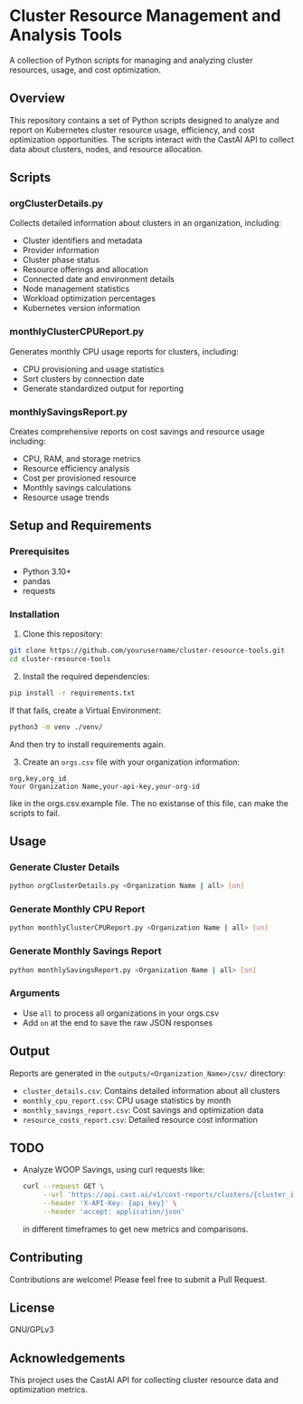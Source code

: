 # Cluster Resource Management and Analysis Tools

A collection of Python scripts for managing and analyzing cluster resources, usage, and cost optimization.

## Overview

This repository contains a set of Python scripts designed to analyze and report on Kubernetes cluster resource usage, efficiency, and cost optimization opportunities. The scripts interact with the CastAI API to collect data about clusters, nodes, and resource allocation.

## Scripts

### orgClusterDetails.py

Collects detailed information about clusters in an organization, including:
- Cluster identifiers and metadata
- Provider information
- Cluster phase status
- Resource offerings and allocation
- Connected date and environment details
- Node management statistics
- Workload optimization percentages
- Kubernetes version information

### monthlyClusterCPUReport.py

Generates monthly CPU usage reports for clusters, including:
- CPU provisioning and usage statistics
- Sort clusters by connection date
- Generate standardized output for reporting

### monthlySavingsReport.py

Creates comprehensive reports on cost savings and resource usage including:
- CPU, RAM, and storage metrics
- Resource efficiency analysis
- Cost per provisioned resource
- Monthly savings calculations
- Resource usage trends

## Setup and Requirements

### Prerequisites

- Python 3.10+
- pandas
- requests

### Installation

1. Clone this repository:
```bash
git clone https://github.com/yourusername/cluster-resource-tools.git
cd cluster-resource-tools
```

2. Install the required dependencies:
```bash
pip install -r requirements.txt
```
If that fails, create a Virtual Environment:
```bash
python3 -m venv ./venv/
```
And then try to install requirements again.


3. Create an `orgs.csv` file with your organization information:
```
org,key,org_id
Your Organization Name,your-api-key,your-org-id
```

like in the orgs.csv.example file. The no existanse of this file, can make the scripts to fail.

## Usage

### Generate Cluster Details

```bash
python orgClusterDetails.py <Organization Name | all> [on]
```

### Generate Monthly CPU Report

```bash
python monthlyClusterCPUReport.py <Organization Name | all> [on]
```

### Generate Monthly Savings Report

```bash
python monthlySavingsReport.py <Organization Name | all> [on]
```

### Arguments

- Use `all` to process all organizations in your orgs.csv
- Add `on` at the end to save the raw JSON responses

## Output

Reports are generated in the `outputs/<Organization_Name>/csv/` directory:
- `cluster_details.csv`: Contains detailed information about all clusters
- `monthly_cpu_report.csv`: CPU usage statistics by month
- `monthly_savings_report.csv`: Cost savings and optimization data
- `resource_costs_report.csv`: Detailed resource cost information

## TODO

- Analyze WOOP Savings, using curl requests like:
  ```bash
  curl --request GET \
       --url 'https://api.cast.ai/v1/cost-reports/clusters/{cluster_id}/workload-costs?filter.labelsOperator=OR' \
       --header 'X-API-Key: {api_key}' \
       --header 'accept: application/json'
  ```
  in different timeframes to get new metrics and comparisons.

## Contributing

Contributions are welcome! Please feel free to submit a Pull Request.

## License

GNU/GPLv3

## Acknowledgements

This project uses the CastAI API for collecting cluster resource data and optimization metrics.
